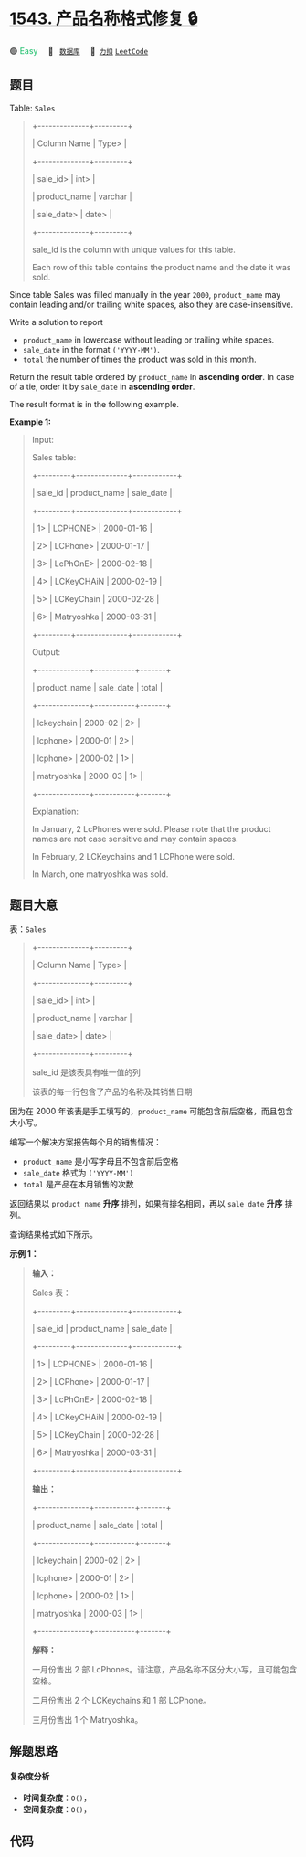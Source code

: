 # [1543. 产品名称格式修复 🔒](https://2xiao.github.io/leetcode-js/problem/1543.html)

🟢 <font color=#15bd66>Easy</font>&emsp; 🔖&ensp; [`数据库`](/tag/database.md)&emsp; 🔗&ensp;[`力扣`](https://leetcode.cn/problems/fix-product-name-format) [`LeetCode`](https://leetcode.com/problems/fix-product-name-format)

## 题目

Table: `Sales`

> 
> 
> 
> 
> 
> +--------------+---------+
> 
> | Column Name  | Type> 
> |
> 
> +--------------+---------+
> 
> | sale_id> 
>   | int> 
>  |
> 
> | product_name | varchar |
> 
> | sale_date> 
> | date> 
> |
> 
> +--------------+---------+
> 
> sale_id is the column with unique values for this table.
> 
> Each row of this table contains the product name and the date it was sold.
> 
> 



Since table Sales was filled manually in the year `2000`, `product_name` may
contain leading and/or trailing white spaces, also they are case-insensitive.

Write a solution to report

  * `product_name` in lowercase without leading or trailing white spaces.
  * `sale_date` in the format `('YYYY-MM')`.
  * `total` the number of times the product was sold in this month.

Return the result table ordered by `product_name` in **ascending order**. In
case of a tie, order it by `sale_date` in **ascending order**.

The result format is in the following example.



**Example 1:**

> Input: 
> 
> Sales table:
> 
> +---------+--------------+------------+
> 
> | sale_id | product_name | sale_date  |
> 
> +---------+--------------+------------+
> 
> | 1> 
>    | LCPHONE> 
>   | 2000-01-16 |
> 
> | 2> 
>    | LCPhone> 
>   | 2000-01-17 |
> 
> | 3> 
>    | LcPhOnE> 
>   | 2000-02-18 |
> 
> | 4> 
>    | LCKeyCHAiN   | 2000-02-19 |
> 
> | 5> 
>    | LCKeyChain   | 2000-02-28 |
> 
> | 6> 
>    | Matryoshka   | 2000-03-31 |
> 
> +---------+--------------+------------+
> 
> Output: 
> 
> +--------------+-----------+-------+
> 
> | product_name | sale_date | total |
> 
> +--------------+-----------+-------+
> 
> | lckeychain   | 2000-02   | 2> 
>  |
> 
> | lcphone> 
>   | 2000-01   | 2> 
>  |
> 
> | lcphone> 
>   | 2000-02   | 1> 
>  |
> 
> | matryoshka   | 2000-03   | 1> 
>  |
> 
> +--------------+-----------+-------+
> 
> Explanation: 
> 
> In January, 2 LcPhones were sold. Please note that the product names are not case sensitive and may contain spaces.
> 
> In February, 2 LCKeychains and 1 LCPhone were sold.
> 
> In March, one matryoshka was sold.
> 
> 


## 题目大意

表：`Sales`

> 
> 
> 
> 
> 
> +--------------+---------+
> 
> | Column Name  | Type> 
> |
> 
> +--------------+---------+
> 
> | sale_id> 
>   | int> 
>  |
> 
> | product_name | varchar |
> 
> | sale_date> 
> | date> 
> |
> 
> +--------------+---------+
> 
> sale_id 是该表具有唯一值的列
> 
> 该表的每一行包含了产品的名称及其销售日期
> 
> 



因为在 2000 年该表是手工填写的，`product_name` 可能包含前后空格，而且包含大小写。

编写一个解决方案报告每个月的销售情况：

  * `product_name` 是小写字母且不包含前后空格
  * `sale_date` 格式为 `('YYYY-MM')` 
  * `total` 是产品在本月销售的次数

返回结果以 `product_name` **升序** 排列，如果有排名相同，再以 `sale_date` **升序** 排列。

查询结果格式如下所示。



**示例 1：**

> 
> 
> 
> 
> 
> **输入：**
> 
> Sales 表：
> 
> +---------+--------------+------------+
> 
> | sale_id | product_name | sale_date  |
> 
> +---------+--------------+------------+
> 
> | 1> 
>    | LCPHONE> 
>   | 2000-01-16 |
> 
> | 2> 
>    | LCPhone> 
>   | 2000-01-17 |
> 
> | 3> 
>    | LcPhOnE> 
>   | 2000-02-18 |
> 
> | 4> 
>    | LCKeyCHAiN   | 2000-02-19 |
> 
> | 5> 
>    | LCKeyChain   | 2000-02-28 |
> 
> | 6> 
>    | Matryoshka   | 2000-03-31 |
> 
> +---------+--------------+------------+
> 
> **输出：**
> 
> +--------------+-----------+-------+
> 
> | product_name | sale_date | total |
> 
> +--------------+-----------+-------+
> 
> | lckeychain   | 2000-02   | 2> 
>  |
> 
> | lcphone> 
>   | 2000-01   | 2> 
>  |
> 
> | lcphone> 
>   | 2000-02   | 1> 
>  |
> 
> | matryoshka   | 2000-03   | 1> 
>  |
> 
> +--------------+-----------+-------+
> 
> **解释：**
> 
> 一月份售出 2 部 LcPhones。请注意，产品名称不区分大小写，且可能包含空格。 
> 
> 二月份售出 2 个 LCKeychains 和 1 部 LCPhone。 
> 
> 三月份售出 1 个 Matryoshka。


## 解题思路

#### 复杂度分析

- **时间复杂度**：`O()`，
- **空间复杂度**：`O()`，

## 代码

```javascript

```